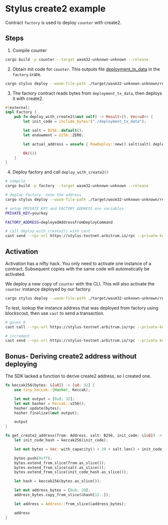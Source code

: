 # Stylus create2 example

Contract `factory` is used to deploy `counter` with create2.

## Steps

1. Compile counter

```sh
cargo build -p counter --target wasm32-unknown-unknown --release
```

2. Obtain init code for `counter`. This outputs file [deployment_tx_data](./crates/factory/src/deployment_tx_data) in the `factory` crate.

```sh
cargo stylus deploy --wasm-file-path ./target/wasm32-unknown-unknown/release/counter.wasm --dry-run --output-tx-data-to-dir ./crates/factory/src --mode deploy-only --private-key-path ./.privatekey
```

3. The factory contract reads bytes from `deployment_tx_data`, then deploys it with create2.

```rs
#[external]
impl Factory {
    pub fn deploy_with_create2(&mut self) -> Result<(), Vec<u8>> {
        let init_code = include_bytes!("./deployment_tx_data");

        let salt = B256::default();
        let endowment = U256::ZERO;

        let actual_address = unsafe { RawDeploy::new().salt(salt).deploy(init_code, endowment)? };

        Ok(())
    }
}
```

4. Deploy factory and call `deploy_with_create2()`

```sh
# compile
cargo build -p factory --target wasm32-unknown-unknown --release

# deploy factory- note the address
cargo stylus deploy --wasm-file-path ./target/wasm32-unknown-unknown/release/factory.wasm --private-key-path ./.privatekey

# setup PRIVATE_KEY and FACTORY_ADDRESS env variables
PRIVATE_KEY=yourkey

FACTORY_ADDRESS=deployedAddressFromDeployCommand

# call deploy_with_create2() with cast
cast send --rpc-url https://stylus-testnet.arbitrum.io/rpc --private-key $PRIVATE_KEY $FACTORY_ADDRESS "deployWithCreate2()"
```

## Activation

Activation has a nifty hack. You only need to activate one instance of a contract. Subsequent copies with the same code will automatically be activated.

We deploy a new copy of `counter` with the CLI. This will also activate the `counter` instance deployed by our factory.

```sh
cargo stylus deploy --wasm-file-path ./target/wasm32-unknown-unknown/release/counter.wasm --private-key-path ./.privatekey
```

To test, lookup the instance address that was deployed from factory using blockscout, then use `cast` to send a transaction.

```sh
# gives 0
cast call --rpc-url https://stylus-testnet.arbitrum.io/rpc --private-key $PRIVATE_KEY $COUNTER_ADDRESS "number()"

# increment
cast send --rpc-url https://stylus-testnet.arbitrum.io/rpc --private-key $PRIVATE_KEY $COUNTER_ADDRESS "increment()"
```

## Bonus- Deriving create2 address without deploying

The SDK lacked a function to derive create2 address, so I created one.

```rs
fn keccak256(bytes: &[u8]) -> [u8; 32] {
    use tiny_keccak::{Hasher, Keccak};

    let mut output = [0u8; 32];
    let mut hasher = Keccak::v256();
    hasher.update(bytes);
    hasher.finalize(&mut output);

    output
}

fn get_create2_address(from: Address, salt: B256, init_code: &[u8]) -> Address {
    let init_code_hash = keccak256(init_code);

    let mut bytes = Vec::with_capacity(1 + 20 + salt.len() + init_code_hash.len());

    bytes.push(0xff);
    bytes.extend_from_slice(from.as_slice());
    bytes.extend_from_slice(salt.as_slice());
    bytes.extend_from_slice(init_code_hash.as_slice());

    let hash = keccak256(bytes.as_slice());

    let mut address_bytes = [0u8; 20];
    address_bytes.copy_from_slice(&hash[12..]);

    let address = Address::from_slice(&address_bytes);

    address
}
```